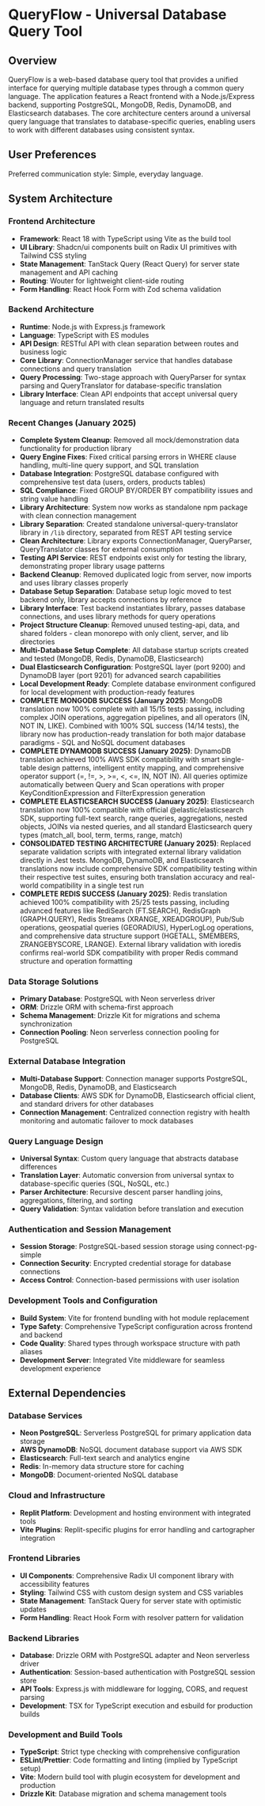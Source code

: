 # QueryFlow - Universal Database Query Tool

## Overview

QueryFlow is a web-based database query tool that provides a unified interface for querying multiple database types through a common query language. The application features a React frontend with a Node.js/Express backend, supporting PostgreSQL, MongoDB, Redis, DynamoDB, and Elasticsearch databases. The core architecture centers around a universal query language that translates to database-specific queries, enabling users to work with different databases using consistent syntax.

## User Preferences

Preferred communication style: Simple, everyday language.

## System Architecture

### Frontend Architecture
- **Framework**: React 18 with TypeScript using Vite as the build tool
- **UI Library**: Shadcn/ui components built on Radix UI primitives with Tailwind CSS styling
- **State Management**: TanStack Query (React Query) for server state management and API caching
- **Routing**: Wouter for lightweight client-side routing
- **Form Handling**: React Hook Form with Zod schema validation

### Backend Architecture
- **Runtime**: Node.js with Express.js framework
- **Language**: TypeScript with ES modules
- **API Design**: RESTful API with clean separation between routes and business logic
- **Core Library**: ConnectionManager service that handles database connections and query translation
- **Query Processing**: Two-stage approach with QueryParser for syntax parsing and QueryTranslator for database-specific translation
- **Library Interface**: Clean API endpoints that accept universal query language and return translated results

### Recent Changes (January 2025)
- **Complete System Cleanup**: Removed all mock/demonstration data functionality for production library
- **Query Engine Fixes**: Fixed critical parsing errors in WHERE clause handling, multi-line query support, and SQL translation
- **Database Integration**: PostgreSQL database configured with comprehensive test data (users, orders, products tables)
- **SQL Compliance**: Fixed GROUP BY/ORDER BY compatibility issues and string value handling
- **Library Architecture**: System now works as standalone npm package with clean connection management
- **Library Separation**: Created standalone universal-query-translator library in `/lib` directory, separated from REST API testing service
- **Clean Architecture**: Library exports ConnectionManager, QueryParser, QueryTranslator classes for external consumption  
- **Testing API Service**: REST endpoints exist only for testing the library, demonstrating proper library usage patterns
- **Backend Cleanup**: Removed duplicated logic from server, now imports and uses library classes properly
- **Database Setup Separation**: Database setup logic moved to test backend only, library accepts connections by reference
- **Library Interface**: Test backend instantiates library, passes database connections, and uses library methods for query operations
- **Project Structure Cleanup**: Removed unused testing-api, data, and shared folders - clean monorepo with only client, server, and lib directories
- **Multi-Database Setup Complete**: All database startup scripts created and tested (MongoDB, Redis, DynamoDB, Elasticsearch)
- **Dual Elasticsearch Configuration**: PostgreSQL layer (port 9200) and DynamoDB layer (port 9201) for advanced search capabilities
- **Local Development Ready**: Complete database environment configured for local development with production-ready features
- **COMPLETE MONGODB SUCCESS (January 2025)**: MongoDB translation now 100% complete with all 15/15 tests passing, including complex JOIN operations, aggregation pipelines, and all operators (IN, NOT IN, LIKE). Combined with 100% SQL success (14/14 tests), the library now has production-ready translation for both major database paradigms - SQL and NoSQL document databases
- **COMPLETE DYNAMODB SUCCESS (January 2025)**: DynamoDB translation achieved 100% AWS SDK compatibility with smart single-table design patterns, intelligent entity mapping, and comprehensive operator support (=, !=, >, >=, <, <=, IN, NOT IN). All queries optimize automatically between Query and Scan operations with proper KeyConditionExpression and FilterExpression generation
- **COMPLETE ELASTICSEARCH SUCCESS (January 2025)**: Elasticsearch translation now 100% compatible with official @elastic/elasticsearch SDK, supporting full-text search, range queries, aggregations, nested objects, JOINs via nested queries, and all standard Elasticsearch query types (match_all, bool, term, terms, range, match)
- **CONSOLIDATED TESTING ARCHITECTURE (January 2025)**: Replaced separate validation scripts with integrated external library validation directly in Jest tests. MongoDB, DynamoDB, and Elasticsearch translations now include comprehensive SDK compatibility testing within their respective test suites, ensuring both translation accuracy and real-world compatibility in a single test run
- **COMPLETE REDIS SUCCESS (January 2025)**: Redis translation achieved 100% compatibility with 25/25 tests passing, including advanced features like RediSearch (FT.SEARCH), RedisGraph (GRAPH.QUERY), Redis Streams (XRANGE, XREADGROUP), Pub/Sub operations, geospatial queries (GEORADIUS), HyperLogLog operations, and comprehensive data structure support (HGETALL, SMEMBERS, ZRANGEBYSCORE, LRANGE). External library validation with ioredis confirms real-world SDK compatibility with proper Redis command structure and operation formatting

### Data Storage Solutions
- **Primary Database**: PostgreSQL with Neon serverless driver
- **ORM**: Drizzle ORM with schema-first approach
- **Schema Management**: Drizzle Kit for migrations and schema synchronization
- **Connection Pooling**: Neon serverless connection pooling for PostgreSQL

### External Database Integration
- **Multi-Database Support**: Connection manager supports PostgreSQL, MongoDB, Redis, DynamoDB, and Elasticsearch
- **Database Clients**: AWS SDK for DynamoDB, Elasticsearch official client, and standard drivers for other databases
- **Connection Management**: Centralized connection registry with health monitoring and automatic failover to mock databases

### Query Language Design
- **Universal Syntax**: Custom query language that abstracts database differences
- **Translation Layer**: Automatic conversion from universal syntax to database-specific queries (SQL, NoSQL, etc.)
- **Parser Architecture**: Recursive descent parser handling joins, aggregations, filtering, and sorting
- **Query Validation**: Syntax validation before translation and execution

### Authentication and Session Management
- **Session Storage**: PostgreSQL-based session storage using connect-pg-simple
- **Connection Security**: Encrypted credential storage for database connections
- **Access Control**: Connection-based permissions with user isolation

### Development Tools and Configuration
- **Build System**: Vite for frontend bundling with hot module replacement
- **Type Safety**: Comprehensive TypeScript configuration across frontend and backend
- **Code Quality**: Shared types through workspace structure with path aliases
- **Development Server**: Integrated Vite middleware for seamless development experience

## External Dependencies

### Database Services
- **Neon PostgreSQL**: Serverless PostgreSQL for primary application data storage
- **AWS DynamoDB**: NoSQL document database support via AWS SDK
- **Elasticsearch**: Full-text search and analytics engine
- **Redis**: In-memory data structure store for caching
- **MongoDB**: Document-oriented NoSQL database

### Cloud and Infrastructure
- **Replit Platform**: Development and hosting environment with integrated tools
- **Vite Plugins**: Replit-specific plugins for error handling and cartographer integration

### Frontend Libraries
- **UI Components**: Comprehensive Radix UI component library with accessibility features
- **Styling**: Tailwind CSS with custom design system and CSS variables
- **State Management**: TanStack Query for server state with optimistic updates
- **Form Handling**: React Hook Form with resolver pattern for validation

### Backend Libraries
- **Database**: Drizzle ORM with PostgreSQL adapter and Neon serverless driver
- **Authentication**: Session-based authentication with PostgreSQL session store
- **API Tools**: Express.js with middleware for logging, CORS, and request parsing
- **Development**: TSX for TypeScript execution and esbuild for production builds

### Development and Build Tools
- **TypeScript**: Strict type checking with comprehensive configuration
- **ESLint/Prettier**: Code formatting and linting (implied by TypeScript setup)
- **Vite**: Modern build tool with plugin ecosystem for development and production
- **Drizzle Kit**: Database migration and schema management tools
